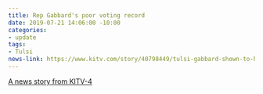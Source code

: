 ```yaml
---
title: Rep Gabbard's poor voting record
date: 2019-07-21 14:06:00 -10:00
categories:
- update
tags:
- Tulsi
news-link: https://www.kitv.com/story/40798449/tulsi-gabbard-shown-to-have-poor-voting-attendance-records-in-congress?utm_medium=social&utm_source=twitter_KITV4
---
```


[A news story from KITV-4 ](https://www.kitv.com/story/40798449/tulsi-gabbard-shown-to-have-poor-voting-attendance-records-in-congress?utm_medium=social&utm_source=twitter_KITV4)